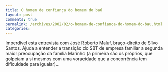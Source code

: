 ```yaml
---
title: O homem de confiança do homem do baú
layout: post
comments: true
permalink: /archives/2002/02/o-homem-de-confianca-do-homem-do-bau.html
categories:
---
```

Imperdível esta <a href="http://ultimosegundo.ig.com.br/home/cadernoi/artigo/0,2945,680912,00.html" >entrevista</a> com José Roberto Maluf, braço-direito de Sílvo Santos. Ajuda a entender a transição do SBT de empresa familiar a segunda maior preocupação da família Marinho (a primeira são os próprios, que golpeiam a si mesmos com uma voracidade que a concorrência tem dificuldade para igualar)&#8230;